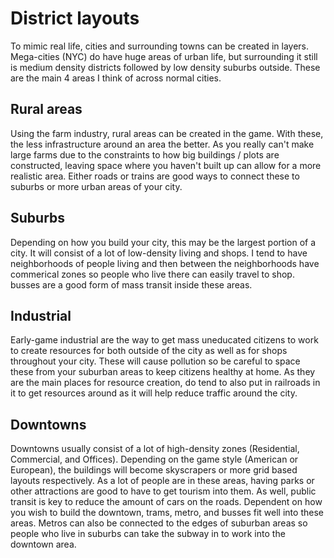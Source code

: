 # District layouts

To mimic real life, cities and surrounding towns can be created in layers. Mega-cities (NYC) do have huge areas of urban life, but surrounding it still is medium density districts followed by low density suburbs outside. These are the main 4 areas I think of across normal cities.

## Rural areas

Using the farm industry, rural areas can be created in the game. With these, the less infrastructure around an area the better. As you really can't make large farms due to the constraints to how big buildings / plots are constructed, leaving space where you haven't built up can allow for a more realistic area. Either roads or trains are good ways to connect these to suburbs or more urban areas of your city.

## Suburbs

Depending on how you build your city, this may be the largest portion of a city. It will consist of a lot of low-density living and shops. I tend to have neighborhoods of people living and then between the neighborhoods have commerical zones so people who live there can easily travel to shop. busses are a good form of mass transit inside these areas.

## Industrial

Early-game industrial are the way to get mass uneducated citizens to work to create resources for both outside of the city as well as for shops throughout your city. These will cause pollution so be careful to space these from your suburban areas to keep citizens healthy at home. As they are the main places for resource creation, do tend to also put in railroads in it to get resources around as it will help reduce traffic around the city.

## Downtowns

Downtowns usually consist of a lot of high-density zones (Residential, Commercial, and Offices). Depending on the game style (American or European), the buildings will become skyscrapers or more grid based layouts respectively. As a lot of people are in these areas, having parks or other attractions are good to have to get tourism into them. As well, public transit is key to reduce the amount of cars on the roads. Dependent on how you wish to build the downtown, trams, metro, and busses fit well into these areas. Metros can also be connected to the edges of suburban areas so people who live in suburbs can take the subway in to work into the downtown area.
